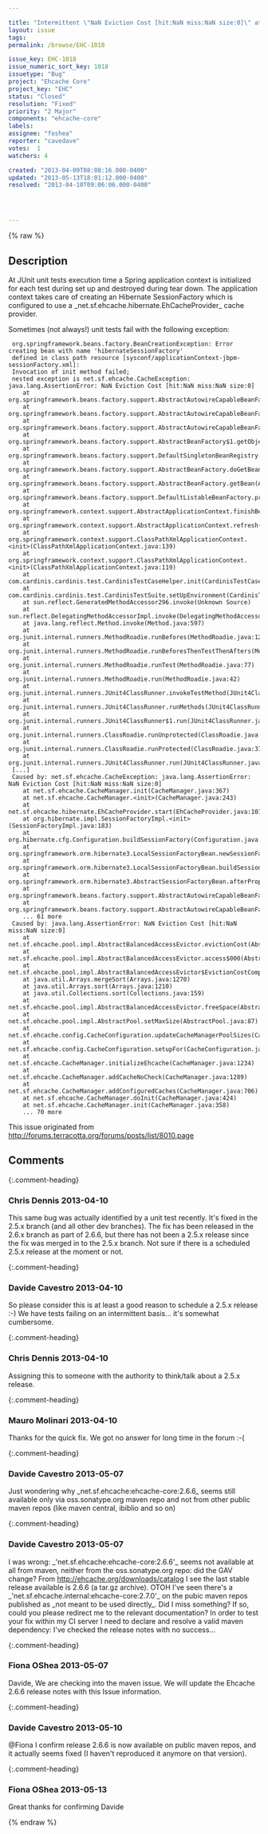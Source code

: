 ```yaml
---

title: "Intermittent \"NaN Eviction Cost [hit:NaN miss:NaN size:0]\" at CacheManager initialization time"
layout: issue
tags: 
permalink: /browse/EHC-1018

issue_key: EHC-1018
issue_numeric_sort_key: 1018
issuetype: "Bug"
project: "Ehcache Core"
project_key: "EHC"
status: "Closed"
resolution: "Fixed"
priority: "2 Major"
components: "ehcache-core"
labels: 
assignee: "foshea"
reporter: "cavedave"
votes:  1
watchers: 4

created: "2013-04-09T08:08:16.000-0400"
updated: "2013-05-13T18:01:12.000-0400"
resolved: "2013-04-10T09:06:06.000-0400"




---
```


{% raw %}

## Description

<div markdown="1" class="description">

At JUnit unit tests execution time a Spring application context is initialized for each test during set up and destroyed during tear down. 
The application context takes care of creating an Hibernate SessionFactory which is configured to use a \_net.sf.ehcache.hibernate.EhCacheProvider\_ cache provider. 

Sometimes (not always!) unit tests fail with the following exception: 


```
 org.springframework.beans.factory.BeanCreationException: Error creating bean with name 'hibernateSessionFactory' 
 defined in class path resource [sysconf/applicationContext-jbpm-sessionFactory.xml]: 
 Invocation of init method failed; 
 nested exception is net.sf.ehcache.CacheException: java.lang.AssertionError: NaN Eviction Cost [hit:NaN miss:NaN size:0]
 	at org.springframework.beans.factory.support.AbstractAutowireCapableBeanFactory.initializeBean(AbstractAutowireCapableBeanFactory.java:1420)
 	at org.springframework.beans.factory.support.AbstractAutowireCapableBeanFactory.doCreateBean(AbstractAutowireCapableBeanFactory.java:519)
 	at org.springframework.beans.factory.support.AbstractAutowireCapableBeanFactory.createBean(AbstractAutowireCapableBeanFactory.java:456)
 	at org.springframework.beans.factory.support.AbstractBeanFactory$1.getObject(AbstractBeanFactory.java:291)
 	at org.springframework.beans.factory.support.DefaultSingletonBeanRegistry.getSingleton(DefaultSingletonBeanRegistry.java:222)
 	at org.springframework.beans.factory.support.AbstractBeanFactory.doGetBean(AbstractBeanFactory.java:288)
 	at org.springframework.beans.factory.support.AbstractBeanFactory.getBean(AbstractBeanFactory.java:190)
 	at org.springframework.beans.factory.support.DefaultListableBeanFactory.preInstantiateSingletons(DefaultListableBeanFactory.java:563)
 	at org.springframework.context.support.AbstractApplicationContext.finishBeanFactoryInitialization(AbstractApplicationContext.java:895)
 	at org.springframework.context.support.AbstractApplicationContext.refresh(AbstractApplicationContext.java:425)
 	at org.springframework.context.support.ClassPathXmlApplicationContext.<init>(ClassPathXmlApplicationContext.java:139)
 	at org.springframework.context.support.ClassPathXmlApplicationContext.<init>(ClassPathXmlApplicationContext.java:119)
 	at com.cardinis.cardinis.test.CardinisTestCaseHelper.init(CardinisTestCaseHelper.java:233)
 	at com.cardinis.cardinis.test.CardinisTestSuite.setUpEnvironment(CardinisTestSuite.java:189)
 	at sun.reflect.GeneratedMethodAccessor296.invoke(Unknown Source)
 	at sun.reflect.DelegatingMethodAccessorImpl.invoke(DelegatingMethodAccessorImpl.java:25)
 	at java.lang.reflect.Method.invoke(Method.java:597)
 	at org.junit.internal.runners.MethodRoadie.runBefores(MethodRoadie.java:122)
 	at org.junit.internal.runners.MethodRoadie.runBeforesThenTestThenAfters(MethodRoadie.java:86)
 	at org.junit.internal.runners.MethodRoadie.runTest(MethodRoadie.java:77)
 	at org.junit.internal.runners.MethodRoadie.run(MethodRoadie.java:42)
 	at org.junit.internal.runners.JUnit4ClassRunner.invokeTestMethod(JUnit4ClassRunner.java:88)
 	at org.junit.internal.runners.JUnit4ClassRunner.runMethods(JUnit4ClassRunner.java:51)
 	at org.junit.internal.runners.JUnit4ClassRunner$1.run(JUnit4ClassRunner.java:44)
 	at org.junit.internal.runners.ClassRoadie.runUnprotected(ClassRoadie.java:27)
 	at org.junit.internal.runners.ClassRoadie.runProtected(ClassRoadie.java:37)
 	at org.junit.internal.runners.JUnit4ClassRunner.run(JUnit4ClassRunner.java:42)
 [...]
 Caused by: net.sf.ehcache.CacheException: java.lang.AssertionError: NaN Eviction Cost [hit:NaN miss:NaN size:0]
 	at net.sf.ehcache.CacheManager.init(CacheManager.java:367)
 	at net.sf.ehcache.CacheManager.<init>(CacheManager.java:243)
 	at net.sf.ehcache.hibernate.EhCacheProvider.start(EhCacheProvider.java:101)
 	at org.hibernate.impl.SessionFactoryImpl.<init>(SessionFactoryImpl.java:183)
 	at org.hibernate.cfg.Configuration.buildSessionFactory(Configuration.java:1294)
 	at org.springframework.orm.hibernate3.LocalSessionFactoryBean.newSessionFactory(LocalSessionFactoryBean.java:860)
 	at org.springframework.orm.hibernate3.LocalSessionFactoryBean.buildSessionFactory(LocalSessionFactoryBean.java:779)
 	at org.springframework.orm.hibernate3.AbstractSessionFactoryBean.afterPropertiesSet(AbstractSessionFactoryBean.java:211)
 	at org.springframework.beans.factory.support.AbstractAutowireCapableBeanFactory.invokeInitMethods(AbstractAutowireCapableBeanFactory.java:1477)
 	at org.springframework.beans.factory.support.AbstractAutowireCapableBeanFactory.initializeBean(AbstractAutowireCapableBeanFactory.java:1417)
 	... 61 more
 Caused by: java.lang.AssertionError: NaN Eviction Cost [hit:NaN miss:NaN size:0]
 	at net.sf.ehcache.pool.impl.AbstractBalancedAccessEvictor.evictionCost(AbstractBalancedAccessEvictor.java:172)
 	at net.sf.ehcache.pool.impl.AbstractBalancedAccessEvictor.access$000(AbstractBalancedAccessEvictor.java:37)
 	at net.sf.ehcache.pool.impl.AbstractBalancedAccessEvictor$EvictionCostComparator.compare(AbstractBalancedAccessEvictor.java:63)
 	at java.util.Arrays.mergeSort(Arrays.java:1270)
 	at java.util.Arrays.sort(Arrays.java:1210)
 	at java.util.Collections.sort(Collections.java:159)
 	at net.sf.ehcache.pool.impl.AbstractBalancedAccessEvictor.freeSpace(AbstractBalancedAccessEvictor.java:124)
 	at net.sf.ehcache.pool.impl.AbstractPool.setMaxSize(AbstractPool.java:87)
 	at net.sf.ehcache.config.CacheConfiguration.updateCacheManagerPoolSizes(CacheConfiguration.java:1656)
 	at net.sf.ehcache.config.CacheConfiguration.setupFor(CacheConfiguration.java:1545)
 	at net.sf.ehcache.CacheManager.initializeEhcache(CacheManager.java:1234)
 	at net.sf.ehcache.CacheManager.addCacheNoCheck(CacheManager.java:1289)
 	at net.sf.ehcache.CacheManager.addConfiguredCaches(CacheManager.java:706)
 	at net.sf.ehcache.CacheManager.doInit(CacheManager.java:424)
 	at net.sf.ehcache.CacheManager.init(CacheManager.java:358)
 	... 70 more
```


This issue originated from http://forums.terracotta.org/forums/posts/list/8010.page

</div>

## Comments


{:.comment-heading}
### **Chris Dennis** <span class="date">2013-04-10</span>

<div markdown="1" class="comment">

This same bug was actually identified by a unit test recently.  It's fixed in the 2.5.x branch (and all other dev branches).  The fix has been released in the 2.6.x branch as part of 2.6.6, but there has not been a 2.5.x release since the fix was merged in to the 2.5.x branch.  Not sure if there is a scheduled 2.5.x release at the moment or not.

</div>


{:.comment-heading}
### **Davide Cavestro** <span class="date">2013-04-10</span>

<div markdown="1" class="comment">

So please consider this is at least a good reason to schedule a 2.5.x release :-)
We have tests failing on an intermittent basis... it's somewhat cumbersome.

</div>


{:.comment-heading}
### **Chris Dennis** <span class="date">2013-04-10</span>

<div markdown="1" class="comment">

Assigning this to someone with the authority to think/talk about a 2.5.x release.

</div>


{:.comment-heading}
### **Mauro Molinari** <span class="date">2013-04-10</span>

<div markdown="1" class="comment">

Thanks for the quick fix. We got no answer for long time in the forum :-(

</div>


{:.comment-heading}
### **Davide Cavestro** <span class="date">2013-05-07</span>

<div markdown="1" class="comment">

Just wondering why \_net.sf.ehcache:ehcache-core:2.6.6\_ seems still available only via oss.sonatype.org maven repo and not from other public maven repos (like maven central, ibiblio and so on)

</div>


{:.comment-heading}
### **Davide Cavestro** <span class="date">2013-05-07</span>

<div markdown="1" class="comment">

I was wrong: \_'net.sf.ehcache:ehcache-core:2.6.6'\_ seems not available at all from maven, neither from the oss.sonatype.org repo: did the GAV change?
From http://ehcache.org/downloads/catalog I see the last stable release available is 2.6.6 (a tar.gz archive).
OTOH I've seen there's a \_'net.sf.ehcache.internal:ehcache-core:2.7.0'\_ on the pubic maven repos published as \_not meant to be used directly\_.
Did I miss something? If so, could you please redirect me to the relevant documentation? In order to test your fix within my CI server I need to declare and resolve a valid maven dependency: I've checked the release notes with no success...

</div>


{:.comment-heading}
### **Fiona OShea** <span class="date">2013-05-07</span>

<div markdown="1" class="comment">

Davide,
We are checking into the maven issue.
We will update the Ehcache 2.6.6 release notes with this Issue information.


</div>


{:.comment-heading}
### **Davide Cavestro** <span class="date">2013-05-10</span>

<div markdown="1" class="comment">

@Fiona
I confirm release 2.6.6 is now available on public maven repos, and it actually seems fixed (I haven't  reproduced it anymore on that version).

</div>


{:.comment-heading}
### **Fiona OShea** <span class="date">2013-05-13</span>

<div markdown="1" class="comment">

Great thanks for confirming Davide



</div>



{% endraw %}
